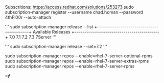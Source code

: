 

Subscritions: https://access.redhat.com/solutions/253273
sudo subscription-manager register --username chad.homan --password 4thFl00r --auto-attach

'''
sudo subscription-manager release --list
+-------------------------------------------+
          Available Releases
+-------------------------------------------+
7.0
7.1
7.2
7.3
7Server
'''

'''
sudo subscription-manager release --set=7.2
'''

sudo subscription-manager repos --enable=rhel-7-server-optional-rpms
sudo subscription-manager repos --enable=rhel-7-server-extras-rpms
sudo subscription-manager repos --enable=rhel-7-server-rpms



:q!

